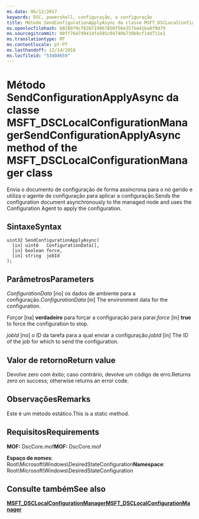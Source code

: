```yaml
---
ms.date: 06/12/2017
keywords: DSC, powershell, configuração, a configuração
title: Método SendConfigurationApplyAsync da classe MSFT_DSCLocalConfigurationManager
ms.openlocfilehash: b028079cf826719967858f50e357b441ba8f9d79
ms.sourcegitcommit: 00ff76d7d9414fe585c04740b739b9cf14d711e1
ms.translationtype: MT
ms.contentlocale: pt-PT
ms.lasthandoff: 12/14/2018
ms.locfileid: "53404659"
---
```

# <a name="sendconfigurationapplyasync-method-of-the-msftdsclocalconfigurationmanager-class"></a><span data-ttu-id="07d77-103">Método SendConfigurationApplyAsync da classe MSFT_DSCLocalConfigurationManager</span><span class="sxs-lookup"><span data-stu-id="07d77-103">SendConfigurationApplyAsync method of the MSFT_DSCLocalConfigurationManager class</span></span>

<span data-ttu-id="07d77-104">Envia o documento de configuração de forma assíncrona para o nó gerido e utiliza o agente de configuração para aplicar a configuração.</span><span class="sxs-lookup"><span data-stu-id="07d77-104">Sends the configuration document asynchronously to the managed node and uses the Configuration Agent to apply the configuration.</span></span>

## <a name="syntax"></a><span data-ttu-id="07d77-105">Sintaxe</span><span class="sxs-lookup"><span data-stu-id="07d77-105">Syntax</span></span>

```mof
uint32 SendConfigurationApplyAsync(
  [in] uint8   ConfigurationData[],
  [in] boolean force,
  [in] string  jobId
);
```

## <a name="parameters"></a><span data-ttu-id="07d77-106">Parâmetros</span><span class="sxs-lookup"><span data-stu-id="07d77-106">Parameters</span></span>

<span data-ttu-id="07d77-107">*ConfigurationData* \[no\] os dados de ambiente para a configuração.</span><span class="sxs-lookup"><span data-stu-id="07d77-107">*ConfigurationData* \[in\] The environment data for the configuration.</span></span>

<span data-ttu-id="07d77-108">*Forçar* \[na\] **verdadeiro** para forçar a configuração para parar.</span><span class="sxs-lookup"><span data-stu-id="07d77-108">*force* \[in\] **true** to force the configuration to stop.</span></span>

<span data-ttu-id="07d77-109">*jobId* \[no\] o ID da tarefa para a qual enviar a configuração.</span><span class="sxs-lookup"><span data-stu-id="07d77-109">*jobId* \[in\] The ID of the job for which to send the configuration.</span></span>

## <a name="return-value"></a><span data-ttu-id="07d77-110">Valor de retorno</span><span class="sxs-lookup"><span data-stu-id="07d77-110">Return value</span></span>

<span data-ttu-id="07d77-111">Devolve zero com êxito; caso contrário, devolve um código de erro.</span><span class="sxs-lookup"><span data-stu-id="07d77-111">Returns zero on success; otherwise returns an error code.</span></span>

## <a name="remarks"></a><span data-ttu-id="07d77-112">Observações</span><span class="sxs-lookup"><span data-stu-id="07d77-112">Remarks</span></span>

<span data-ttu-id="07d77-113">Este é um método estático.</span><span class="sxs-lookup"><span data-stu-id="07d77-113">This is a static method.</span></span>

## <a name="requirements"></a><span data-ttu-id="07d77-114">Requisitos</span><span class="sxs-lookup"><span data-stu-id="07d77-114">Requirements</span></span>

<span data-ttu-id="07d77-115">**MOF:** DscCore.mof</span><span class="sxs-lookup"><span data-stu-id="07d77-115">**MOF:** DscCore.mof</span></span>

<span data-ttu-id="07d77-116">**Espaço de nomes**: Root\Microsoft\Windows\DesiredStateConfiguration</span><span class="sxs-lookup"><span data-stu-id="07d77-116">**Namespace**: Root\Microsoft\Windows\DesiredStateConfiguration</span></span>

## <a name="see-also"></a><span data-ttu-id="07d77-117">Consulte também</span><span class="sxs-lookup"><span data-stu-id="07d77-117">See also</span></span>

[<span data-ttu-id="07d77-118">**MSFT_DSCLocalConfigurationManager**</span><span class="sxs-lookup"><span data-stu-id="07d77-118">**MSFT_DSCLocalConfigurationManager**</span></span>](msft-dsclocalconfigurationmanager.md)